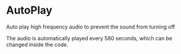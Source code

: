 # AutoPlay
Auto play high frequency audio to prevent the sound from turning off

The audio is automatically played every 580 seconds, which can be changed inside the code.
